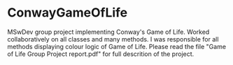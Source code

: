 # ConwayGameOfLife
MSwDev group project implementing Conway's Game of Life. Worked collaboratively on all classes and many methods. I was responsible for all methods displaying colour logic of Game of Life. 
Please read the file "Game of Life Group Project report.pdf" for full descrition of the project.
